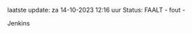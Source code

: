 laatste update: 
za 14-10-2023 12:16   uur 
Status: FAALT - fout - 
<div class="service R">Jenkins</div>